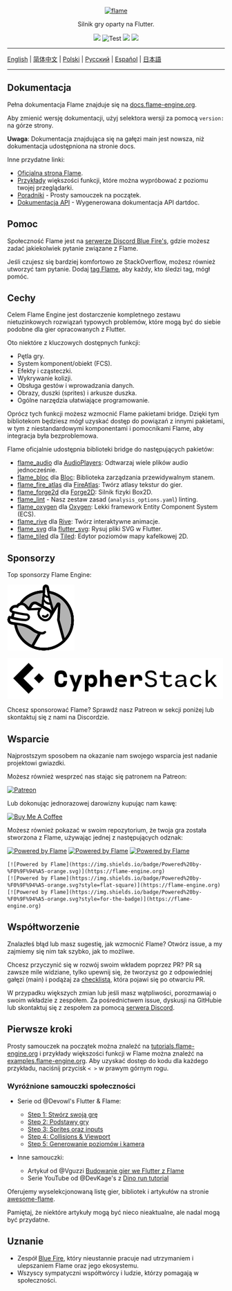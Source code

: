 <!-- markdownlint-disable MD013 -->
<p align="center">
  <a href="https://flame-engine.org">
    <img alt="flame" width="200px" src="https://user-images.githubusercontent.com/6718144/101553774-3bc7b000-39ad-11eb-8a6a-de2daa31bd64.png">
  </a>
</p>

<p align="center">
Silnik gry oparty na Flutter.
</p>

<p align="center">
  <a title="Pub" href="https://pub.dev/packages/flame" ><img src="https://img.shields.io/pub/v/flame.svg?style=popout" /></a>
  <img src="https://github.com/flame-engine/flame/workflows/cicd/badge.svg?branch=main&event=push" alt="Test" />
  <a title="Discord" href="https://discord.gg/pxrBmy4" ><img src="https://img.shields.io/discord/509714518008528896.svg" /></a>
  <a title="Melos" href="https://github.com/invertase/melos"><img src="https://img.shields.io/badge/maintained%20with-melos-f700ff.svg"/></a>
</p>
<!-- markdownlint-enable MD013 -->

---

[English](/README.md) | [简体中文](/i18n/README-ZH.md) | [Polski](/i18n/README-PL.md) | [Русский](/i18n/README-RU.md) | [Español](/i18n/README-ES.md) | [日本語](/i18n/README-JA.md)

---


## Dokumentacja

Pełna dokumentacja Flame znajduje się na
[docs.flame-engine.org](https://docs.flame-engine.org/).

Aby zmienić wersję dokumentacji, użyj selektora wersji za pomocą `version:` na górze strony.

**Uwaga**: Dokumentacja znajdująca się na gałęzi main jest nowsza, niż dokumentacja udostępniona na stronie docs.

Inne przydatne linki:

- [Oficjalna strona Flame](https://flame-engine.org/).
- [Przykłady](https://examples.flame-engine.org/) większości funkcji, które można wypróbować z poziomu twojej przeglądarki.
- [Poradniki](https://tutorials.flame-engine.org/) - Prosty samouczek na początek.
- [Dokumentacja API](https://pub.dev/documentation/flame/latest/) - Wygenerowana dokumentacja API dartdoc.


## Pomoc

Społeczność Flame jest na [serwerze Discord Blue Fire's](https://discord.gg/5unKpdQD78), gdzie możesz zadać jakiekolwiek pytanie związane z Flame.

Jeśli czujesz się bardziej komfortowo ze StackOverflow, możesz również utworzyć tam pytanie. Dodaj
[tag Flame](https://stackoverflow.com/questions/tagged/flame), aby każdy, kto śledzi tag, mógł pomóc.


## Cechy

Celem Flame Engine jest dostarczenie kompletnego zestawu nietuzinkowych rozwiązań typowych problemów, które mogą być do siebie podobne dla gier opracowanych z Flutter.

Oto niektóre z kluczowych dostępnych funkcji:

- Pętla gry.
- System komponent/obiekt (FCS).
- Efekty i cząsteczki.
- Wykrywanie kolizji.
- Obsługa gestów i wprowadzania danych.
- Obrazy, duszki (sprites) i arkusze duszka.
- Ogólne narzędzia ułatwiające programowanie.

Oprócz tych funkcji możesz wzmocnić Flame pakietami bridge. Dzięki tym bibliotekom będziesz mógł uzyskać dostęp do powiązań z innymi pakietami, w tym z niestandardowymi komponentami i pomocnikami Flame, aby integracja była bezproblemowa.

Flame oficjalnie udostępnia biblioteki bridge do następujących pakietów:

- [flame_audio](https://github.com/flame-engine/flame/tree/main/packages/flame_audio) dla
  [AudioPlayers](https://github.com/bluefireteam/audioplayers): Odtwarzaj wiele plików audio jednocześnie.
- [flame_bloc](https://github.com/flame-engine/flame/tree/main/packages/flame_bloc) dla
  [Bloc](https://github.com/felangel/bloc): Biblioteka zarządzania przewidywalnym stanem.
- [flame_fire_atlas](https://github.com/flame-engine/flame/tree/main/packages/flame_fire_atlas) dla
  [FireAtlas](https://github.com/flame-engine/fire-atlas): Twórz atlasy tekstur do gier.
- [flame_forge2d](https://github.com/flame-engine/flame/tree/main/packages/flame_forge2d) dla
  [Forge2D](https://github.com/flame-engine/forge2d): Silnik fizyki Box2D.
- [flame_lint](https://github.com/flame-engine/flame/tree/main/packages/flame_lint) -
  Nasz zestaw zasad (`analysis_options.yaml`) linting.
- [flame_oxygen](https://github.com/flame-engine/flame/tree/main/packages/flame_oxygen) dla
  [Oxygen](https://github.com/flame-engine/oxygen): Lekki framework Entity Component System (ECS).
- [flame_rive](https://github.com/flame-engine/flame/tree/main/packages/flame_rive) dla
  [Rive](https://rive.app/): Twórz interaktywne animacje.
- [flame_svg](https://github.com/flame-engine/flame/tree/main/packages/flame_svg) dla
  [flutter_svg](https://github.com/dnfield/flutter_svg): Rysuj pliki SVG w Flutter.
- [flame_tiled](https://github.com/flame-engine/flame/tree/main/packages/flame_tiled) dla
  [Tiled](https://www.mapeditor.org/): Edytor poziomów mapy kafelkowej 2D.


## Sponsorzy

Top sponsorzy Flame Engine:

[![Very Good Ventures](https://raw.githubusercontent.com/flame-engine/flame/main/media/unicorn_two_toned.png)](https://verygood.ventures/)

[![Cypher Stack](https://raw.githubusercontent.com/flame-engine/flame/main/media/logo_cypherstack.png)](https://cypherstack.com/)

Chcesz sponsorować Flame? Sprawdź nasz Patreon w sekcji poniżej lub skontaktuj się z nami na Discordzie.


## Wsparcie

Najprostszym sposobem na okazanie nam swojego wsparcia jest nadanie projektowi gwiazdki.

Możesz również wesprzeć nas stając się patronem na Patreon:

[![Patreon](https://c5.patreon.com/external/logo/become_a_patron_button.png)](https://www.patreon.com/bluefireoss)

Lub dokonując jednorazowej darowizny kupując nam kawę:

[![Buy Me A Coffee](https://user-images.githubusercontent.com/835641/60540201-fcd7fa00-9ce4-11e9-87ec-1e98568e9f58.png)](https://www.buymeacoffee.com/bluefire)

Możesz również pokazać w swoim repozytorium, że twoja gra została stworzona z Flame, używając jednej z następujących odznak:

[![Powered by Flame](https://img.shields.io/badge/Powered%20by-%F0%9F%94%A5-272727.svg)](https://flame-engine.org)
[![Powered by Flame](https://img.shields.io/badge/Powered%20by-%F0%9F%94%A5-272727.svg?style=flat-square)](https://flame-engine.org)
[![Powered by Flame](https://img.shields.io/badge/Powered%20by-%F0%9F%94%A5-272727.svg?style=for-the-badge)](https://flame-engine.org)

```
[![Powered by Flame](https://img.shields.io/badge/Powered%20by-%F0%9F%94%A5-orange.svg)](https://flame-engine.org)
[![Powered by Flame](https://img.shields.io/badge/Powered%20by-%F0%9F%94%A5-orange.svg?style=flat-square)](https://flame-engine.org)
[![Powered by Flame](https://img.shields.io/badge/Powered%20by-%F0%9F%94%A5-orange.svg?style=for-the-badge)](https://flame-engine.org)
```


## Współtworzenie

Znalazłeś błąd lub masz sugestię, jak wzmocnić Flame? Otwórz issue, a my zajmiemy się nim tak szybko, jak to możliwe.

Chcesz przyczynić się w rozwój swoim wkładem poprzez PR? PR są zawsze mile widziane, tylko upewnij się, że tworzysz go z odpowiedniej gałęzi (main) i podążaj za [checklistą](.github/pull_request_template.md), która pojawi się po otwarciu PR.

W przypadku większych zmian lub jeśli masz wątpliwości, porozmawiaj o swoim wkładzie z zespółem. Za pośrednictwem issue, dyskusji na GitHubie lub skontaktuj się z zespołem za pomocą
[serwera Discord](https://discord.gg/pxrBmy4).


## Pierwsze kroki

Prosty samouczek na początek można znaleźć na
[tutorials.flame-engine.org](https://tutorials.flame-engine.org) i przykłady większości funkcji w
Flame można znaleźć na [examples.flame-engine.org](https://examples.flame-engine.org). Aby uzyskać dostęp do kodu dla każdego przykładu, naciśnij przycisk `< >` w prawym górnym rogu.


### Wyróżnione samouczki społeczności

- Serie od @Devowl's Flutter & Flame:
  - [Step 1: Stwórz swoją grę](https://medium.com/flutter-community/flutter-flame-step-1-create-your-game-b3b6ee387d77)
  - [Step 2: Podstawy gry](https://medium.com/flutter-community/flutter-flame-step-2-game-basics-48b4493424f3)
  - [Step 3: Sprites oraz inputs](https://blog.devowl.de/flutter-flame-step-3-sprites-and-inputs-7ca9cc7c8b91)
  - [Step 4: Collisions & Viewport](https://blog.devowl.de/flutter-flame-step-4-collisions-viewport-ff2da048e3a6)
  - [Step 5: Generowanie poziomów i kamera](https://blog.devowl.de/flutter-flame-step-5-level-generation-camera-62a060a286e3 )

- Inne samouczki:
  - Artykuł od @Vguzzi [Budowanie gier we Flutter z Flame](https://www.raywenderlich.com/27407121-building-games-in-flutter-with-flame-getting-started)
  - Serie YouTube od @DevKage's z [Dino run tutorial](https://www.youtube.com/playlist?list=PLiZZKL9HLmWOmQgYxWHuOHOWsUUlhCCOY)

Oferujemy wyselekcjonowaną listę gier, bibliotek i artykułów na stronie
[awesome-flame](https://github.com/flame-engine/awesome-flame).

Pamiętaj, że niektóre artykuły mogą być nieco nieaktualne, ale nadal mogą być przydatne.


## Uznanie

- Zespół [Blue Fire](https://github.com/orgs/bluefireteam/people), który nieustannie pracuje nad utrzymaniem i ulepszaniem Flame oraz jego ekosystemu.
- Wszyscy sympatyczni współtwórcy i ludzie, którzy pomagają w społeczności.
